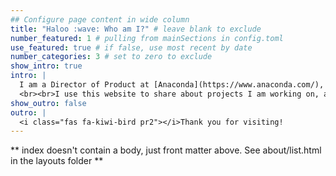 ```yaml
---
## Configure page content in wide column
title: "Haloo :wave: Who am I?" # leave blank to exclude
number_featured: 1 # pulling from mainSections in config.toml
use_featured: true # if false, use most recent by date
number_categories: 3 # set to zero to exclude
show_intro: true
intro: |
  I am a Director of Product at [Anaconda](https://www.anaconda.com/), where I lead development of the [Core Distribution](https://www.anaconda.com/download) enterprise and open-source products. I'm also a cognitive scientist with a Ph.D. in psychology, 1/3 of the [`palmerpenguins`](https://allisonhorst.github.io/palmerpenguins/) team, a data scientist, an expert in data science education, and a mediocre website developer (I built this website and open-sourced my Hugo theme <3). 
  <br><br>I use this website to share about projects I am working on, and to write reflections about crafting kind tech tools.
show_outro: false
outro: |
  <i class="fas fa-kiwi-bird pr2"></i>Thank you for visiting!
---
```


** index doesn't contain a body, just front matter above.
See about/list.html in the layouts folder **
